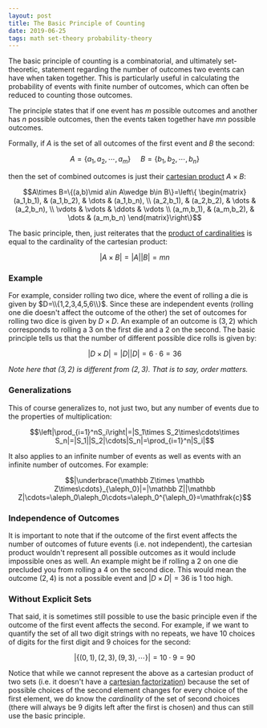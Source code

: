 ```yaml
---
layout: post
title: The Basic Principle of Counting
date: 2019-06-25
tags: math set-theory probability-theory
---
```

The basic principle of counting is a combinatorial, and ultimately set-theoretic, statement regarding the number of outcomes two events can have when taken together. This is particularly useful in calculating the probability of events with finite number of outcomes, which can often be reduced to counting those outcomes.

The principle states that if one event has $m$ possible outcomes and another has $n$ possible outcomes, then the events taken together have $mn$ possible outcomes.

<!--more-->

Formally, if $A$ is the set of all outcomes of the first event and $B$ the second:

$$A=\{a_1,a_2,\cdots,a_m\}\ \ \ \ \ B=\{b_1,b_2,\cdots,b_n\}$$

then the set of combined outcomes is just their [cartesian product](\cartesian-product) $A\times B$:

$$A\times B=\{(a,b)\mid a\in A\wedge b\in B\}=\left\{
\begin{matrix}
    (a_1,b_1), & (a_1,b_2), & \dots & (a_1,b_n), \\
    (a_2,b_1), & (a_2,b_2), & \dots & (a_2,b_n), \\
    \vdots & \vdots & \ddots & \vdots \\
    (a_m,b_1), & (a_m,b_2), & \dots & (a_m,b_n)
\end{matrix}\right\}$$

The basic principle, then, just reiterates that the [product of cardinalities](\cartesian-product#cardinal-multiplication) is equal to the cardinality of the cartesian product:

$$|A\times B|=|A||B|=mn$$

### Example
For example, consider rolling two dice, where the event of rolling a die is given by $D=\\{1,2,3,4,5,6\\}$. Since these are independent events (rolling one die doesn't affect the outcome of the other) the set of outcomes for rolling two dice is given by $D\times D$. An example of an outcome is $(3,2)$ which corresponds to rolling a $3$ on the first die and a $2$ on the second. The basic principle tells us that the number of different possible dice rolls is given by:

$$|D\times D|=|D||D|=6\cdot6=36$$

*Note here that $(3,2)$ is different from $(2,3)$. That is to say, order matters.*

### Generalizations
This of course generalizes to, not just two, but any number of events due to the properties of multiplication:

$$\left|\prod_{i=1}^nS_i\right|=|S_1\times S_2\times\cdots\times S_n|=|S_1||S_2|\cdots|S_n|=\prod_{i=1}^n|S_i|$$

It also applies to an infinite number of events as well as events with an infinite number of outcomes. For example:

$$|\underbrace{\mathbb Z\times \mathbb Z\times\cdots}_{\aleph_0}|=|\mathbb Z||\mathbb Z|\cdots=\aleph_0\aleph_0\cdots=\aleph_0^{\aleph_0}=\mathfrak{c}$$

### Independence of Outcomes
It is important to note that if the outcome of the first event affects the number of outcomes of future events (i.e. not independent), the cartesian product wouldn't represent all possible outcomes as it would include impossible ones as well. An example might be if rolling a 2 on one die precluded you from rolling a 4 on the second dice. This would mean the outcome $(2,4)$ is not a possible event and $|D\times D|=36$ is $1$ too high.

### Without Explicit Sets
That said, it is sometimes still possible to use the basic principle even if the outcome of the first event affects the second. For example, if we want to quantify the set of all two digit strings with no repeats, we have 10 choices of digits for the first digit and 9 choices for the second:

$$|\{(0,1),(2,3),(9,3),\cdots\}|=10\cdot 9=90$$

Notice that while we cannot represent the above as a cartesian product of two sets (i.e. it doesn't have a [cartesian factorization](\cartesian-product#cartesian-factorization)) because the set of possible choices of the second element changes for every choice of the first element, we do know the *cardinality* of the set of second choices (there will always be 9 digits left after the first is chosen) and thus can still use the basic principle.